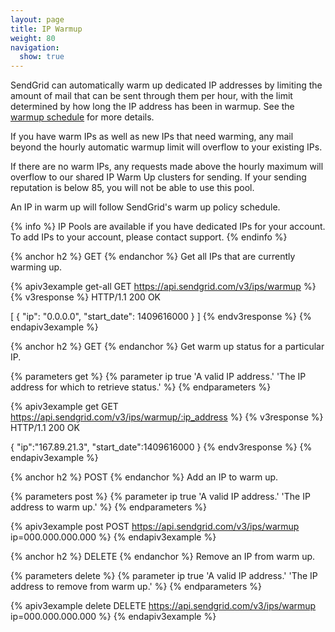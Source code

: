 ```yaml
---
layout: page
title: IP Warmup
weight: 80
navigation:
  show: true
---
```


SendGrid can automatically warm up dedicated IP addresses by limiting the amount
of mail that can be sent through them per hour, with the limit determined by how long the IP address has been in warmup. See the [warmup schedule]({{root_url}}/API_Reference/Web_API_v3/IP_Management/ip_warmup_schedule.html) for more details.

If you have warm IPs as well as new IPs that need warming, any mail beyond the hourly automatic warmup
limit will overflow to your existing IPs.

If there are no warm IPs, any requests made above the hourly maximum will overflow to our shared IP Warm Up clusters for sending. If your sending reputation is below 85, you will not be able to use
this pool.

An IP in warm up will follow SendGrid's warm up policy schedule. 

{% info %}
IP Pools are available if you have dedicated IPs for your account.
To add IPs to your account, please contact support.
{% endinfo %}

{% anchor h2 %}
GET
{% endanchor %}
Get all IPs that are currently warming up.

{% apiv3example get-all GET https://api.sendgrid.com/v3/ips/warmup %}
  {% v3response %}
HTTP/1.1 200 OK

[
  {
    "ip": "0.0.0.0",
    "start_date": 1409616000
  }
]
  {% endv3response %}
{% endapiv3example %}

{% anchor h2 %}
GET
{% endanchor %}
Get warm up status for a particular IP.

{% parameters get %}
  {% parameter ip true 'A valid IP address.' 'The IP address for which to retrieve status.' %}
{% endparameters %}

{% apiv3example get GET https://api.sendgrid.com/v3/ips/warmup/:ip_address %}
  {% v3response %}
HTTP/1.1 200 OK

{
  "ip":"167.89.21.3",
  "start_date":1409616000
}
  {% endv3response %}
{% endapiv3example %}

{% anchor h2 %}
POST
{% endanchor %}
Add an IP to warm up.

{% parameters post %}
  {% parameter ip true 'A valid IP address.' 'The IP address to warm up.' %}
{% endparameters %}

{% apiv3example post POST https://api.sendgrid.com/v3/ips/warmup ip=000.000.000.000 %}
{% endapiv3example %}

{% anchor h2 %}
DELETE
{% endanchor %}
Remove an IP from warm up.

{% parameters delete %}
  {% parameter ip true 'A valid IP address.' 'The IP address to remove from warm up.' %}
{% endparameters %}

{% apiv3example delete DELETE https://api.sendgrid.com/v3/ips/warmup ip=000.000.000.000 %}
{% endapiv3example %} 
